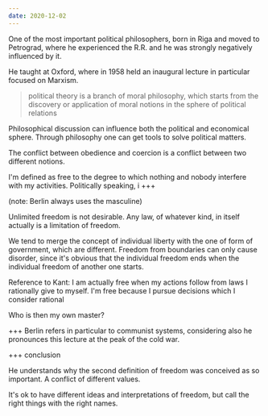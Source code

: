 ```yaml
---
date: 2020-12-02
---
```

One of the most important political philosophers, born in Riga and moved to Petrograd, where he experienced the R.R. and he was strongly negatively influenced by it.

He taught at Oxford, where in 1958 held an inaugural lecture in particular focused on Marxism.

> political theory is a branch of moral philosophy, which starts from the discovery or application of moral notions in the sphere of political relations

Philosophical discussion can influence both the political and economical sphere. Through philosophy one can get tools to solve political matters.

The conflict between obedience and coercion is a conflict between two different notions.

I'm defined as free to the degree to which nothing and nobody interfere with my activities. Politically speaking, i +++

(note: Berlin always uses the masculine)

Unlimited freedom is not desirable. Any law, of whatever kind, in itself actually is a limitation of freedom.

We tend to merge the concept of individual liberty with the one of form of government, which are different. Freedom from boundaries can only cause disorder, since it's obvious that the individual freedom ends when the individual freedom of another one starts.

Reference to Kant: I am actually free when my actions follow from laws I rationally give to myself. I'm free because I pursue decisions which I consider rational

Who is then my own master? 

+++ Berlin refers in particular to communist systems, considering also he pronounces this lecture at the peak of the cold war.

+++ conclusion

He understands why the second definition of freedom was conceived as so important. A conflict of different values.

It's ok to have different ideas and interpretations of freedom, but call the right things with the right names.